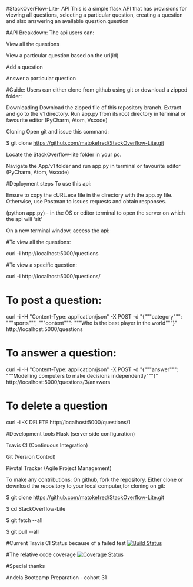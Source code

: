 #StackOverFlow-Lite- API
This is a simple flask API that has provisions for viewing all questions, selecting a particular question, creating a question and also answering an available question.question

#API Breakdown:
The api users can:

View all the questions

View a particular question based on the uri(id)

Add a question

Answer a particular question


#Guide:
Users can either clone from github using git or download a zipped folder:

Downloading
Download the zipped file of this repository branch. Extract and go to the v1 directory. Run app.py from its root directory in terminal or favourite editor (PyCharm, Atom, Vscode)

Cloning
Open git and issue this command:

$ git clone https://github.com/matokefred/StackOverflow-Lite.git

Locate the StackOverflow-lite folder in your pc.

Navigate the App/v1 folder and run app.py in terminal or favourite editor (PyCharm, Atom, Vscode)

#Deployment steps
To use this api:

Ensure to copy the cURL.exe file in the directory with the app.py file. Otherwise, use Postman to issues requests and obtain responses.
 
(python app.py) - in the OS or editor terminal to open the server on which the api will 'sit'

On a new terminal window, access the api:

#To view all the questions: 

curl -i http://localhost:5000/questions

#To view a specific question: 

curl -i http://localhost:5000/questions/<uri>

# To post a question: 

curl -i -H "Content-Type: application/json" -X POST -d "{"""category""": """sports""", """content""": """Who is the best player in the world"""}" http://localhost:5000/questions

# To answer a question:

curl -i -H "Content-Type: application/json" -X POST -d "{"""answer""": """Modelling computers to make decisions independently"""}" http://localhost:5000/questions/3/answers

# To delete a question

curl -i -X DELETE http://localhost:5000/questions/1

#Development tools
Flask (server side configuration)

Travis CI (Continuous Integration)

Git (Version Control)

Pivotal Tracker (Agile Project Management)

To make any contributions:
On github, fork the repository. Either clone or download the repository to your local computer,for cloning on git:

$ git clone https://github.com/matokefred/StackOverflow-Lite.git

$ cd StackOverflow-Lite

$ git fetch --all

$ git pull --all

#Current Travis CI Status because of a failed test
[![Build Status](https://travis-ci.org/matokefred/StackOverFlow-Lite.svg?branch=api)](https://travis-ci.org/matokefred/StackOverFlow-Lite)

#The relative code coverage
[![Coverage Status](https://coveralls.io/repos/github/matokefred/StackOverFlow-Lite/badge.svg?branch=master)](https://coveralls.io/github/matokefred/StackOverFlow-Lite?branch=master)

#Special thanks

Andela Bootcamp Preparation - cohort 31